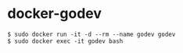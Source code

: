 # docker-godev

```
$ sudo docker run -it -d --rm --name godev godev
$ sudo docker exec -it godev bash
```
